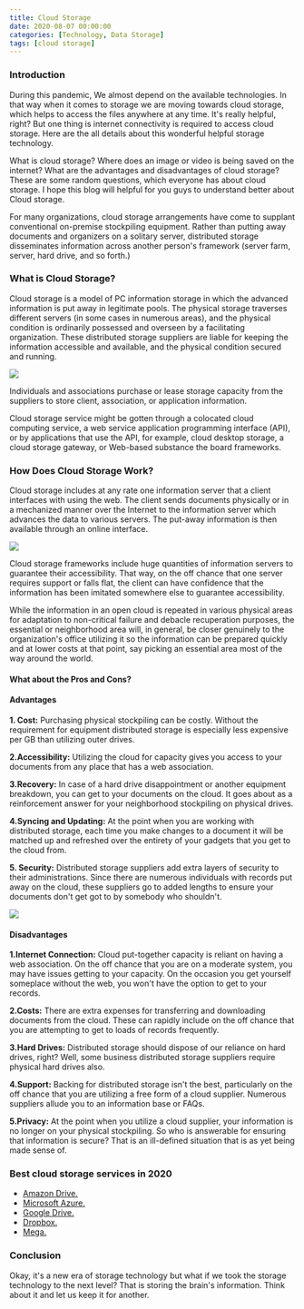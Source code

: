 ```yaml
---
title: Cloud Storage
date: 2020-08-07 00:00:00 
categories: [Technology, Data Storage]
tags: [cloud storage]
---
```


### Introduction

During this pandemic, We almost depend on the available technologies. In that way when it comes to storage we are moving towards cloud storage, which helps to access the files anywhere at any time. It's really helpful, right? But one thing is internet connectivity is required to access cloud storage. Here are the all details about this wonderful helpful storage technology.

What is cloud storage? Where does an image or video is being saved on the internet? What are the advantages and disadvantages of cloud storage? These are some random questions, which everyone has about cloud storage. I hope this blog will helpful for you guys to understand better about Cloud storage.

For many organizations, cloud storage arrangements have come to supplant conventional on-premise stockpiling equipment. Rather than putting away documents and organizers on a solitary server, distributed storage disseminates information across another person's framework (server farm, server, hard drive, and so forth.)

### What is Cloud Storage?

Cloud storage is a model of PC information storage in which the advanced information is put away in legitimate pools. The physical storage traverses different servers (in some cases in numerous areas), and the physical condition is ordinarily possessed and overseen by a facilitating organization. These distributed storage suppliers are liable for keeping the information accessible and available, and the physical condition secured and running.

![](https://1.bp.blogspot.com/-ZL3wl0ll1C4/XwXznC_mO-I/AAAAAAAABAQ/3UX0fzBnPVIQR8ky0GQ7XAquwwc5VAJngCK4BGAsYHg/w500-h293/data-backup.gif)

Individuals and associations purchase or lease storage capacity from the suppliers to store client, association, or application information.

Cloud storage service might be gotten through a colocated cloud computing service, a web service application programming interface (API), or by applications that use the API, for example, cloud desktop storage, a cloud storage gateway, or Web-based substance the board frameworks.

### How Does Cloud Storage Work?

Cloud storage includes at any rate one information server that a client interfaces with using the web. The client sends documents physically or in a mechanized manner over the Internet to the information server which advances the data to various servers. The put-away information is then available through an online interface.

![](https://1.bp.blogspot.com/-KGCUmEKgtHk/XwSRjESKseI/AAAAAAAAA6E/K9vqcdqFtcYNMPeZQa3GUTVXSMca4lPrQCK4BGAsYHg/w400-h230/ClearTinyDachshund-size_restricted.gif)

Cloud storage frameworks include huge quantities of information servers to guarantee their accessibility. That way, on the off chance that one server requires support or falls flat, the client can have confidence that the information has been imitated somewhere else to guarantee accessibility.

While the information in an open cloud is repeated in various physical areas for adaptation to non-critical failure and debacle recuperation purposes, the essential or neighborhood area will, in general, be closer genuinely to the organization's office utilizing it so the information can be prepared quickly and at lower costs at that point, say picking an essential area most of the way around the world.

#### What about the Pros and Cons? 

#### Advantages

**1. Cost:**  Purchasing physical stockpiling can be costly. Without the requirement for equipment distributed storage is especially less expensive per GB than utilizing outer drives.

**2.Accessibility:**  Utilizing the cloud for capacity gives you access to your documents from any place that has a web association.

**3.Recovery:**  In case of a hard drive disappointment or another equipment breakdown, you can get to your documents on the cloud. It goes about as a reinforcement answer for your neighborhood stockpiling on physical drives.

**4.Syncing and Updating:**  At the point when you are working with distributed storage, each time you make changes to a document it will be matched up and refreshed over the entirety of your gadgets that you get to the cloud from.

**5. Security:**  Distributed storage suppliers add extra layers of security to their administrations. Since there are numerous individuals with records put away on the cloud, these suppliers go to added lengths to ensure your documents don't get got to by somebody who shouldn't.

![](https://1.bp.blogspot.com/-WTP0yhyDNpw/XwSSe7DuUPI/AAAAAAAAA6g/5N7E2ti_NKc3_6Yn7weh23dlYXK7K0MpACK4BGAsYHg/w500-h250/Pros-and-Cons-of-Azure-Blog-Pic2.gif)

#### Disadvantages

**1.Internet Connection:**  Cloud put-together capacity is reliant on having a web association. On the off chance that you are on a moderate system, you may have issues getting to your capacity. On the occasion you get yourself someplace without the web, you won't have the option to get to your records.

**2.Costs:** There are extra expenses for transferring and downloading documents from the cloud. These can rapidly include on the off chance that you are attempting to get to loads of records frequently.

**3.Hard Drives:**  Distributed storage should dispose of our reliance on hard drives, right? Well, some business distributed storage suppliers require physical hard drives also.

**4.Support:**  Backing for distributed storage isn't the best, particularly on the off chance that you are utilizing a free form of a cloud supplier. Numerous suppliers allude you to an information base or FAQs.

**5.Privacy:**  At the point when you utilize a cloud supplier, your information is no longer on your physical stockpiling. So who is answerable for ensuring that information is secure? That is an ill-defined situation that is as yet being made sense of.

### Best cloud storage services in 2020

-   [Amazon Drive.](https://aws.amazon.com/products/storage/)
-   [Microsoft Azure.](https://azure.microsoft.com/en-us/)
-   [Google Drive.](https://www.google.com/drive/)
-   [Dropbox.](https://www.dropbox.com/)
-   [Mega.](https://mega.io/)

### Conclusion

Okay, it's a new era of storage technology but what if we took the storage technology to the next level? That is storing the brain's information. Think about it and let us keep it for another.
